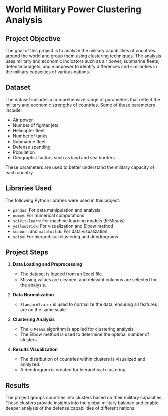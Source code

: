 # World Military Power Clustering Analysis

## Project Objective
The goal of this project is to analyze the military capabilities of countries around the world and group them using clustering techniques. The analysis uses military and economic indicators such as air power, submarine fleets, defense budgets, and manpower to identify differences and similarities in the military capacities of various nations.

## Dataset
The dataset includes a comprehensive range of parameters that reflect the military and economic strengths of countries. Some of these parameters include:

- Air power
- Number of fighter jets
- Helicopter fleet
- Number of tanks
- Submarine fleet
- Defense spending
- Population
- Geographic factors such as land and sea borders

These parameters are used to better understand the military capacity of each country.

## Libraries Used
The following Python libraries were used in this project:

- `pandas`: For data manipulation and analysis
- `numpy`: For numerical computations
- `scikit-learn`: For machine learning models (K-Means)
- `yellowbrick`: For visualization and Elbow method
- `seaborn` and `matplotlib`: For data visualization
- `scipy`: For hierarchical clustering and dendrograms

## Project Steps

1. **Data Loading and Preprocessing**  
   - The dataset is loaded from an Excel file.
   - Missing values are cleaned, and relevant columns are selected for the analysis.

2. **Data Normalization**  
   - `StandardScaler` is used to normalize the data, ensuring all features are on the same scale.

3. **Clustering Analysis**  
   - The `K-Means` algorithm is applied for clustering analysis.
   - The Elbow method is used to determine the optimal number of clusters.

4. **Results Visualization**  
   - The distribution of countries within clusters is visualized and analyzed.
   - A dendrogram is created for hierarchical clustering.

## Results
The project groups countries into clusters based on their military capacities. These clusters provide insights into the global military balance and enable deeper analysis of the defense capabilities of different nations.